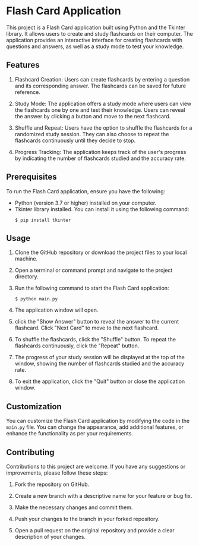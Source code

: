 # Flash Card Application

This project is a Flash Card application built using Python and the Tkinter library. It allows users to create and study flashcards on their computer. The application provides an interactive interface for creating flashcards with questions and answers, as well as a study mode to test your knowledge.

## Features

1. Flashcard Creation: Users can create flashcards by entering a question and its corresponding answer. The flashcards can be saved for future reference.

2. Study Mode: The application offers a study mode where users can view the flashcards one by one and test their knowledge. Users can reveal the answer by clicking a button and move to the next flashcard.

3. Shuffle and Repeat: Users have the option to shuffle the flashcards for a randomized study session. They can also choose to repeat the flashcards continuously until they decide to stop.

4. Progress Tracking: The application keeps track of the user's progress by indicating the number of flashcards studied and the accuracy rate.

## Prerequisites

To run the Flash Card application, ensure you have the following:

- Python (version 3.7 or higher) installed on your computer.
- Tkinter library installed. You can install it using the following command:
  ```
  $ pip install tkinter
  ```

## Usage

1. Clone the GitHub repository or download the project files to your local machine.

2. Open a terminal or command prompt and navigate to the project directory.

3. Run the following command to start the Flash Card application:
   ```
   $ python main.py
   ```

4. The application window will open.

5. click the "Show Answer" button to reveal the answer to the current flashcard. Click "Next Card" to move to the next flashcard.

6. To shuffle the flashcards, click the "Shuffle" button. To repeat the flashcards continuously, click the "Repeat" button.

7. The progress of your study session will be displayed at the top of the window, showing the number of flashcards studied and the accuracy rate.

8. To exit the application, click the "Quit" button or close the application window.

## Customization

You can customize the Flash Card application by modifying the code in the `main.py` file. You can change the appearance, add additional features, or enhance the functionality as per your requirements.

## Contributing

Contributions to this project are welcome. If you have any suggestions or improvements, please follow these steps:

1. Fork the repository on GitHub.

2. Create a new branch with a descriptive name for your feature or bug fix.

3. Make the necessary changes and commit them.

4. Push your changes to the branch in your forked repository.

5. Open a pull request on the original repository and provide a clear description of your changes.
